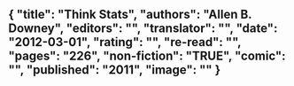 {
 "title": "Think Stats",
 "authors": "Allen B. Downey",
 "editors": "",
 "translator": "",
 "date": "2012-03-01",
 "rating": "",
 "re-read": "",
 "pages": "226",
 "non-fiction": "TRUE",
 "comic": "",
 "published": "2011",
 "image": ""
}
---

